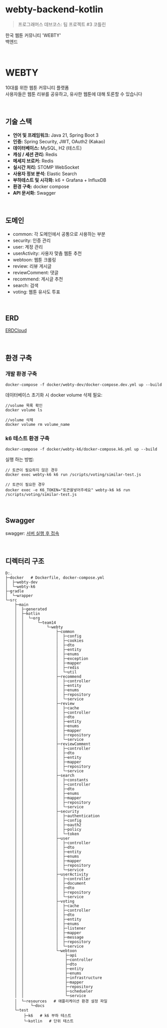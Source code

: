 # webty-backend-kotlin

> 프로그래머스 데브코스: 팀 프로젝트 #3 코틀린

한국 웹툰 커뮤니티 'WEBTY'  
백엔드


<br>

# WEBTY

10대를 위한 웹툰 커뮤니티 플랫폼  
사용자들은 웹툰 리뷰를 공유하고, 유사한 웹툰에 대해 토론할 수 있습니다


<br>

## 기술 스택

- **언어 및 프레임워크:** Java 21, Spring Boot 3
- **인증:** Spring Security, JWT, OAuth2 (Kakao)
- **데이터베이스:** MySQL, H2 (테스트)
- **캐싱 / 세션 관리:** Redis
- **메세지 브로커:** Redis
- **실시간 처리:** STOMP WebSocket
- **사용자 정보 분석:** Elastic Search
- **부하테스트 및 시각화:** k6 + Grafana + InfluxDB
- **환경 구축:** docker compose
- **API 문서화:** Swagger

<br>

## 도메인

- common: 각 도메인에서 공통으로 사용하는 부분
- security: 인증 관리
- user: 계정 관리
- userActivity: 사용자 맞춤 웹툰 추천
- webtoon: 웹툰 크롤링
- review: 리뷰 게시글
- reviewComment: 댓글
- recommend: 게시글 추천
- search: 검색
- voting: 웹툰 유사도 투표

<br>

## ERD

[ERDCloud](https://www.erdcloud.com/d/W5oyCz7sXaAzScd4X)

<br>

## 환경 구축

### 개발 환경 구축

```
docker-compose -f docker/webty-dev/docker-compose.dev.yml up --build
```

데이터베이스 초기화 시 docker volume 삭제 필요:

```
//volume 목록 확인
docker volume ls

//volume 삭제
docker volume rm volume_name
```

### k6 테스트 환경 구축

```
docker-compose -f docker/webty-k6/docker-compose.k6.yml up --build
```

실행 하는 방법:

```
// 토큰이 필요하지 않은 경우
docker exec webty-k6 k6 run /scripts/voting/similar-test.js

// 토큰이 필요한 경우
docker exec -e K6_TOKEN="토큰을넣어주세요" webty-k6 k6 run /scripts/voting/similar-test.js
```

<br>

## Swagger

swagger: [서버 실행 후 접속](http://localhost:8080/swagger-ui/index.html)


<br>

## 디렉터리 구조

```
D:.
├─docker   # Dockerfile, docker-compose.yml
│  ├─webty-dev
│  └─webty-k6
├─gradle
│  └─wrapper
└─src
    ├─main
    │  ├─generated
    │  ├─kotlin
    │  │  └─org
    │  │      └─team14
    │  │          └─webty
    │  │              ├─common
    │  │              │  ├─config
    │  │              │  ├─cookies
    │  │              │  ├─dto
    │  │              │  ├─entity
    │  │              │  ├─enums
    │  │              │  ├─exception
    │  │              │  ├─mapper
    │  │              │  ├─redis
    │  │              │  └─util
    │  │              ├─recommend
    │  │              │  ├─controller
    │  │              │  ├─entity
    │  │              │  ├─enums
    │  │              │  ├─repository
    │  │              │  └─service
    │  │              ├─review
    │  │              │  ├─cache
    │  │              │  ├─controller
    │  │              │  ├─dto
    │  │              │  ├─entity
    │  │              │  ├─enums
    │  │              │  ├─mapper
    │  │              │  ├─repository
    │  │              │  └─service
    │  │              ├─reviewComment
    │  │              │  ├─controller
    │  │              │  ├─dto
    │  │              │  ├─entity
    │  │              │  ├─mapper
    │  │              │  ├─repository
    │  │              │  └─service
    │  │              ├─search
    │  │              │  ├─constants
    │  │              │  ├─controller
    │  │              │  ├─dto
    │  │              │  ├─enums
    │  │              │  ├─mapper
    │  │              │  ├─repository
    │  │              │  └─service
    │  │              ├─security
    │  │              │  ├─authentication
    │  │              │  ├─config
    │  │              │  ├─oauth2
    │  │              │  ├─policy
    │  │              │  └─token
    │  │              ├─user
    │  │              │  ├─controller
    │  │              │  ├─dto
    │  │              │  ├─entity
    │  │              │  ├─enums
    │  │              │  ├─mapper
    │  │              │  ├─repository
    │  │              │  └─service
    │  │              ├─userActivity
    │  │              │  ├─controller
    │  │              │  ├─document
    │  │              │  ├─dto
    │  │              │  ├─repository
    │  │              │  └─service
    │  │              ├─voting
    │  │              │  ├─cache
    │  │              │  ├─controller
    │  │              │  ├─dto
    │  │              │  ├─entity
    │  │              │  ├─enums
    │  │              │  ├─listener
    │  │              │  ├─mapper
    │  │              │  ├─message
    │  │              │  ├─repository
    │  │              │  └─service
    │  │              └─webtoon
    │  │                  ├─api
    │  │                  ├─controller
    │  │                  ├─dto
    │  │                  ├─entity
    │  │                  ├─enums
    │  │                  ├─infrastructure
    │  │                  ├─mapper
    │  │                  ├─repository
    │  │                  ├─schedueler
    │  │                  └─service
    │  └─resources   # 애플리케이션 환경 설정 파일
    │      └─docs
    └─test
        ├─k6   # k6 부하 테스트
        └─kotlin   # 단위 테스트
```

